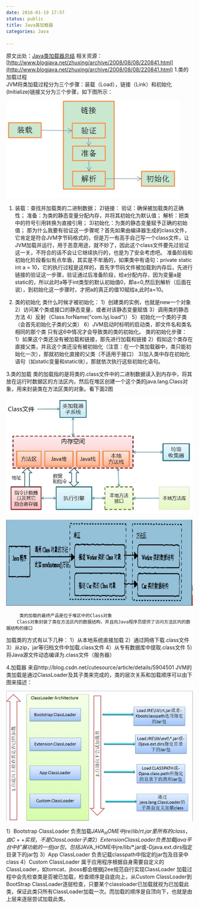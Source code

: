 ```yaml
---
date: 2016-01-19 17:57
status: public
title: Java类加载器
categories: Java

---
```


原文出处：[Java类加载器总结](http://blog.csdn.net/gjanyanlig/article/details/6818655)
相关资源：[http://www.blogjava.net/zhuxing/archive/2008/08/08/220841.html](http://www.blogjava.net/zhuxing/archive/2008/08/08/220841.html)
1.类的加载过程  
JVM将类加载过程分为三个步骤：装载（Load），链接（Link）和初始化(Initialize)链接又分为三个步骤，如下图所示：

![](Java类加载器/18-00-16.jpg)

1) 装载：查找并加载类的二进制数据；
2)链接：
验证：确保被加载类的正确性；
准备：为类的静态变量分配内存，并将其初始化为默认值；
解析：把类中的符号引用转换为直接引用；
3)初始化：为类的静态变量赋予正确的初始值；
          那为什么我要有验证这一步骤呢？首先如果由编译器生成的class文件，它肯定是符合JVM字节码格式的，但是万一有高手自己写一个class文件，让JVM加载并运行，用于恶意用途，就不妙了，因此这个class文件要先过验证这一关，不符合的话不会让它继续执行的，也是为了安全考虑吧。
        准备阶段和初始化阶段看似有点牟盾，其实是不牟盾的，如果类中有语句：private static int a = 10，它的执行过程是这样的，首先字节码文件被加载到内存后，先进行链接的验证这一步骤，验证通过后准备阶段，给a分配内存，因为变量a是static的，所以此时a等于int类型的默认初始值0，即a=0,然后到解析（后面在说），到初始化这一步骤时，才把a的真正的值10赋给a,此时a=10。

2. 类的初始化
    类什么时候才被初始化：
1）创建类的实例，也就是new一个对象
2）访问某个类或接口的静态变量，或者对该静态变量赋值
3）调用类的静态方法
4）反射（Class.forName("com.lyj.load")）
5）初始化一个类的子类（会首先初始化子类的父类）
6）JVM启动时标明的启动类，即文件名和类名相同的那个类
         只有这6中情况才会导致类的类的初始化。
     类的初始化步骤：
        1）如果这个类还没有被加载和链接，那先进行加载和链接
        2）假如这个类存在直接父类，并且这个类还没有被初始化（注意：在一个类加载器中，类只能初始化一次），那就初始化直接的父类（不适用于接口）
         3)加入类中存在初始化语句（如static变量和static块），那就依次执行这些初始化语句。

3.类的加载
       类的加载指的是将类的.class文件中的二进制数据读入到内存中，将其放在运行时数据区的方法区内，然后在堆区创建一个这个类的java.lang.Class对象，用来封装类在方法区类的对象。看下面2图

![](Java类加载器/18-00-32.jpg)

![](Java类加载器/18-00-38.jpg)


         类的加载的最终产品是位于堆区中的Class对象
        Class对象封装了类在方法区内的数据结构，并且向Java程序员提供了访问方法区内的数据结构的接口
加载类的方式有以下几种：
 1）从本地系统直接加载
2）通过网络下载.class文件
3）从zip，jar等归档文件中加载.class文件
4）从专有数据库中提取.class文件
5）将Java源文件动态编译为.class文件（服务器）

4.加载器
来自http://blog.csdn.net/cutesource/article/details/5904501
JVM的类加载是通过ClassLoader及其子类来完成的，类的层次关系和加载顺序可以由下图来描述：

![](Java类加载器/18-00-49.jpg)

1）Bootstrap ClassLoader
负责加载$JAVA_HOME中jre/lib/rt.jar里所有的class，由C++实现，不是ClassLoader子类
2）Extension ClassLoader
负责加载java平台中扩展功能的一些jar包，包括$JAVA_HOME中jre/lib/*.jar或-Djava.ext.dirs指定目录下的jar包
3）App ClassLoader
负责记载classpath中指定的jar包及目录中class
4）Custom ClassLoader
属于应用程序根据自身需要自定义的ClassLoader，如tomcat、jboss都会根据j2ee规范自行实现ClassLoader
加载过程中会先检查类是否被已加载，检查顺序是自底向上，从Custom ClassLoader到BootStrap ClassLoader逐层检查，只要某个classloader已加载就视为已加载此类，保证此类只所有ClassLoader加载一次。而加载的顺序是自顶向下，也就是由上层来逐层尝试加载此类。